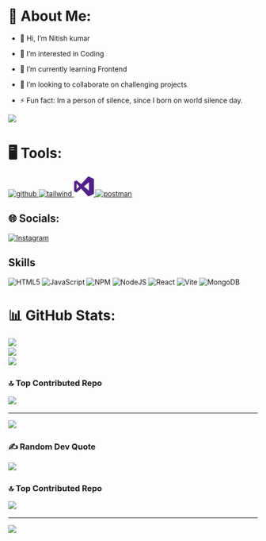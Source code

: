 # 💫 About Me:
- 👋 Hi, I’m Nitish kumar
- 👀 I’m interested in Coding
- 🌱 I’m currently learning Frontend
- 💞️ I’m looking to collaborate on challenging projects

- ⚡ Fun fact: Im a person of silence, since I born on world silence day.





<p align="center">
</p>
    <img src="https://readme-typing-svg.herokuapp.com?color=E22FE4&width=380&height=28&lines=Hi👋+I'm+Nitish+Kumar..;Passion+for+Learning+new+skills;Enthusiast+aspiring+developer;Always+eager+to+expand+my+skills..;Empowering+Others;Nice+To+Meet+You+....&center=true"></a></p>
    

    
# 🖥️ Tools: 

<a href="https://www.github.com" target="_blank" rel="noreferrer">
    <img src="https://www.vectorlogo.zone/logos/github/github-icon.svg" alt="github" width="40" height="40"/>
  </a>
 

  <a href="https://tailwindcss.com/" target="_blank" rel="noreferrer">
    <img src="https://www.vectorlogo.zone/logos/tailwindcss/tailwindcss-icon.svg" alt="tailwind" width="40" height="40"/>
  </a>


  <a href="https://code.visualstudio.com/" target="_blank" rel="noreferrer">
    <img src="https://raw.githubusercontent.com/devicons/devicon/master/icons/visualstudio/visualstudio-plain.svg" alt="vscode" width="40" height="40"/>
  </a>
  

 

  <a href="https://www.getpostman.com/" target="_blank" rel="noreferrer">
    <img src="https://www.vectorlogo.zone/logos/getpostman/getpostman-icon.svg" alt="postman" width="40" height="40"/>
  </a>
 


  

## 🌐 Socials:
[![Instagram](https://img.shields.io/badge/Instagram-%23E4405F.svg?logo=Instagram&logoColor=white)](https://instagram.com/its_nitish_cse) 
## Skills 
![HTML5](https://img.shields.io/badge/html5-%23E34F26.svg?style=for-the-badge&logo=html5&logoColor=white) ![JavaScript](https://img.shields.io/badge/javascript-%23323330.svg?style=for-the-badge&logo=javascript&logoColor=%23F7DF1E) ![NPM](https://img.shields.io/badge/NPM-%23CB3837.svg?style=for-the-badge&logo=npm&logoColor=white) ![NodeJS](https://img.shields.io/badge/node.js-6DA55F?style=for-the-badge&logo=node.js&logoColor=white) ![React](https://img.shields.io/badge/react-%2320232a.svg?style=for-the-badge&logo=react&logoColor=%2361DAFB) ![Vite](https://img.shields.io/badge/vite-%23646CFF.svg?style=for-the-badge&logo=vite&logoColor=white) ![MongoDB](https://img.shields.io/badge/MongoDB-%234ea94b.svg?style=for-the-badge&logo=mongodb&logoColor=white)



# 📊 GitHub Stats:
![](https://github-readme-stats.vercel.app/api?username=Nitish2004kumar&theme=dark&hide_border=false&include_all_commits=false&count_private=false)<br/>
![](https://github-readme-streak-stats.herokuapp.com/?user=Nitish2004kumar&theme=dark&hide_border=false)<br/>
![](https://github-readme-stats.vercel.app/api/top-langs/?username=Nitish2004kumar&theme=dark&hide_border=false&include_all_commits=false&count_private=false&layout=compact)


### 🔝 Top Contributed Repo
![](https://github-contributor-stats.vercel.app/api?username=Nitish2004kumar&limit=5&theme=radical&combine_all_yearly_contributions=true)

---
[![](https://visitcount.itsvg.in/api?id=Nitish2004kumar&icon=0&color=0)](https://visitcount.itsvg.in)

<!-- Proudly created with GPRM ( https://gprm.itsvg.in ) -->




### ✍️ Random Dev Quote
![](https://quotes-github-readme.vercel.app/api?type=horizontal&theme=radical)

### 🔝 Top Contributed Repo
![](https://github-contributor-stats.vercel.app/api?username=Nitish2004kumar&limit=5&theme=radical&combine_all_yearly_contributions=true)

---
[![](https://visitcount.itsvg.in/api?id=Nitish2004kumar&icon=0&color=0)](https://visitcount.itsvg.in)

<!-- Proudly created with GPRM ( https://gprm.itsvg.in ) -->

